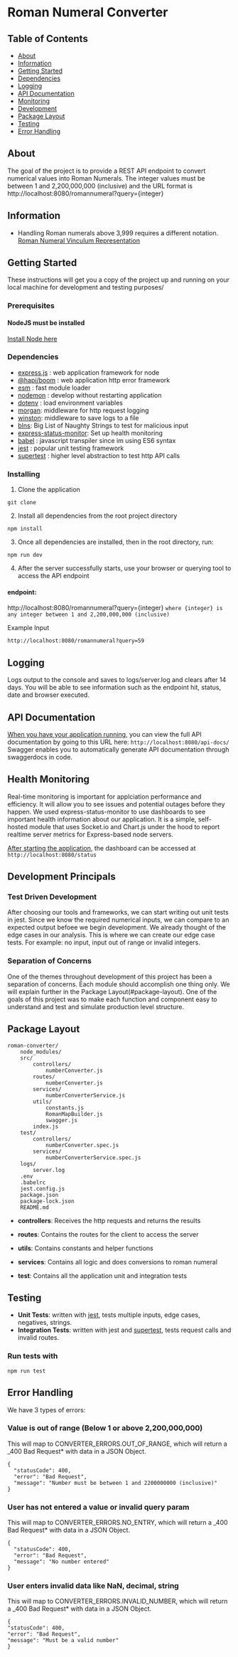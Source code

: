 # Roman Numeral Converter

## Table of Contents

- [About](#about)
- [Information](#references)
- [Getting Started](#getting_started)
- [Dependencies](#dependencies)
- [Logging](#logging)
- [API Documentation](#apidocs)
- [Monitoring](#monitoring)
- [Development](#development)
- [Package Layout](#package-layout)
- [Testing](#testing)
- [Error Handling](#errors)

## About <a name = "about"></a>

The goal of the project is to provide a REST API endpoint to convert numerical values into Roman Numerals.
The integer values must be between 1 and 2,200,000,000 (inclusive) and the URL format is http://localhost:8080/romannumeral?query={integer}

## Information <a name = "references"></a>

- Handling Roman numerals above 3,999 requires a different notation. [Roman Numeral Vinculum Representation](http://roman-numerals.20m.com/)

## Getting Started <a name = "getting_started"></a>

These instructions will get you a copy of the project up and running on your local machine for development and testing purposes/

### Prerequisites

#### NodeJS must be installed

[Install Node here](http://nodejs.org/)

### Dependencies <a name = "dependencies"></a>

- [express.js](https://www.npmjs.com/package/express) : web application framework for node
- [@hapi/boom](https://www.npmjs.com/package/@hapi/boom) : web application http error framework
- [esm](https://www.npmjs.com/package/esm) : fast module loader
- [nodemon](https://www.npmjs.com/package/nodemon) : develop without restarting application
- [dotenv](https://www.npmjs.com/package/dotenv) : load environment variables
- [morgan](https://www.npmjs.com/package/morgan): middleware for http request logging
- [winston](https://www.npmjs.com/package/winston): middleware to save logs to a file
- [blns](https://www.npmjs.com/package/blns): Big List of Naughty Strings to test for malicious input
- [express-status-monitor](https://www.npmjs.com/package/express-status-monitor): Set up health monitoring
- [babel](https://www.npmjs.com/package/@babel/core) : javascript transpiler since im using ES6 syntax
- [jest](https://www.npmjs.com/package/jest) : popular unit testing framework
- [supertest](https://www.npmjs.com/package/supertest) : higher level abstraction to test http API calls

### Installing

1. Clone the application

```
git clone
```

2. Install all dependencies from the root project directory

```
npm install
```

3. Once all dependencies are installed, then in the root directory, run:

```
npm run dev
```

4. After the server successfully starts, use your browser or querying tool to access the API endpoint

#### endpoint:

http://localhost:8080/romannumeral?query={integer} `where {integer} is any integer between 1 and 2,200,000,000 (inclusive)`

Example Input

```
http://localhost:8080/romannumeral?query=59
```

## Logging <a name = "logging"></a>

Logs output to the console and saves to logs/server.log and clears after 14 days. You will be able to see information such as the endpoint hit, status, date and browser executed.

## API Documentation <a name = "apidocs"></a>

[When you have your application running](#getting_started), you can view the full API documentation by going to this URL here:
`http://localhost:8080/api-docs/`
Swagger enables you to automatically generate API documentation through swaggerdocs in code.

## Health Monitoring <a name = "monitoring"></a>

Real-time monitoring is important for applciation performance and efficiency. It will allow you to see issues and potential outages before they happen. We used express-status-monitor to use dashboards to see important health information about our application. It is a simple, self-hosted module that uses Socket.io and Chart.js under the hood to report realtime server metrics for Express-based node servers.

[After starting the application](#getting_started), the dashboard can be accessed at `http://localhost:8080/status`

## Development Principals <a name = "development"></a>

### Test Driven Development

After choosing our tools and frameworks, we can start writing out unit tests in jest. Since we know the required numerical inputs, we can compare to an expected output befoee we begin development. We already thought of the edge cases in our analysis. This is where we can create our edge case tests. For example: no input, input out of range or invalid integers.

### Separation of Concerns

One of the themes throughout development of this project has been a separation of concerns. Each module should accomplish one thing only. We will explain further in the Package Layout(#package-layout). One of the goals of this project was to make each function and component easy to understand and test and simulate production level structure.

## Package Layout <a name = "package-layout"></a>

```
roman-converter/
    node_modules/
    src/
        controllers/
            numberConverter.js
        routes/
            numberConverter.js
        services/
            numberConverterService.js
        utils/
            constants.js
            RomanMapBuilder.js
            swagger.js
        index.js
    test/
        controllers/
            numberConverter.spec.js
        services/
            numberConverterService.spec.js
    logs/
        server.log
    .env
    .babelrc
    jest.config.js
    package.json
    package-lock.json
    README.md
```

- **controllers**: Receives the http requests and returns the results

- **routes**: Contains the routes for the client to access the server

- **utils**: Contains constants and helper functions

- **services**: Contains all logic and does conversions to roman numeral

- **test**: Contains all the application unit and integration tests

## Testing <a name = "testing"></a>

- **Unit Tests**: written with [jest](https://www.npmjs.com/package/jest), tests multiple inputs, edge cases, negatives, strings.
- **Integration Tests**: written with jest and [supertest](https://www.npmjs.com/package/supertest), tests request calls and invalid routes.

### Run tests with

`npm run test`

## Error Handling <a name = "errors"></a>

We have 3 types of errors:

### Value is out of range (Below 1 or above 2,200,000,000)

This will map to CONVERTER_ERRORS.OUT_OF_RANGE, which will return a \_400 Bad Request\* with data in a JSON Object.

```
{
  "statusCode": 400,
  "error": "Bad Request",
  "message": "Number must be between 1 and 2200000000 (inclusive)"
}
```

### User has not entered a value or invalid query param

This will map to CONVERTER_ERRORS.NO_ENTRY, which will return a \_400 Bad Request\* with data in a JSON Object.

```
{
  "statusCode": 400,
  "error": "Bad Request",
  "message": "No number entered"
}
```

### User enters invalid data like NaN, decimal, string

This will map to CONVERTER_ERRORS.INVALID_NUMBER, which will return a \_400 Bad Request\* with data in a JSON Object.

```
{
"statusCode": 400,
"error": "Bad Request",
"message": "Must be a valid number"
}
```
